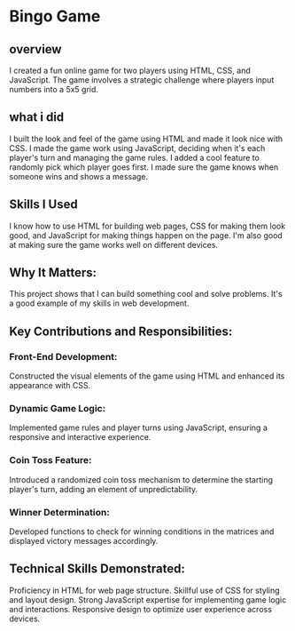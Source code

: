 # Bingo Game
## overview 
I created a fun online game for two players using HTML, CSS, and JavaScript. The game involves a strategic challenge where players input numbers into a 5x5 grid.

## what i did
I built the look and feel of the game using HTML and made it look nice with CSS.
I made the game work using JavaScript, deciding when it's each player's turn and managing the game rules.
I added a cool feature to randomly pick which player goes first.
I made sure the game knows when someone wins and shows a message.
## Skills I Used
I know how to use HTML for building web pages,
CSS for making them look good, and JavaScript for making things happen on the page.
I'm also good at making sure the game works well on different devices.

## Why It Matters:
This project shows that I can build something cool and solve problems. It's a good example of my skills in web development.
## Key Contributions and Responsibilities:

### Front-End Development:
Constructed the visual elements of the game using HTML and enhanced its appearance with CSS.
 ### Dynamic Game Logic: 
 Implemented game rules and player turns using JavaScript, ensuring a responsive and interactive experience.
 ### Coin Toss Feature: 
 Introduced a randomized coin toss mechanism to determine the starting player's turn, adding an element of unpredictability.
 ### Winner Determination:
 Developed functions to check for winning conditions in the matrices and displayed victory messages accordingly.
 ## Technical Skills Demonstrated:

 Proficiency in HTML for web page structure.
 Skillful use of CSS for styling and layout design.
 Strong JavaScript expertise for implementing game logic and interactions.
 Responsive design to optimize user experience across devices.
